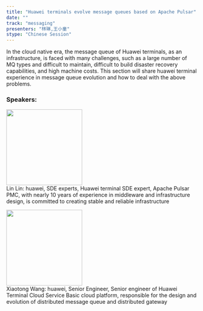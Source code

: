 ```yaml
---
title: "Huawei terminals evolve message queues based on Apache Pulsar"
date: "" 
track: "messaging"
presenters: "林琳,王小童"
stype: "Chinese Session"
---
```

In the cloud native era, the message queue of Huawei terminals, as an infrastructure, is faced with many challenges, such as a large number of MQ types and difficult to maintain, difficult to build disaster recovery capabilities, and high machine costs. This section will share huawei terminal experience in message queue evolution and how to deal with the above problems.
 ### Speakers: 
 <img src="images/speaker/1139.png" width="200" /><br>Lin Lin: huawei, SDE experts, Huawei terminal SDE expert, Apache Pulsar PMC, with nearly 10 years of experience in middleware and infrastructure design, is committed to creating stable and reliable infrastructure

 <img src="images/speaker/1139_2.png" width="200" /><br>Xiaotong Wang: huawei, Senior Engineer, Senior engineer of Huawei Terminal Cloud Service Basic cloud platform, responsible for the design and evolution of distributed message queue and distributed gateway

 